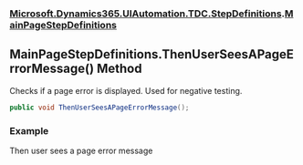 ### [Microsoft.Dynamics365.UIAutomation.TDC.StepDefinitions](Microsoft.Dynamics365.UIAutomation.TDC.StepDefinitions.md 'Microsoft.Dynamics365.UIAutomation.TDC.StepDefinitions').[MainPageStepDefinitions](MainPageStepDefinitions.md 'Microsoft.Dynamics365.UIAutomation.TDC.StepDefinitions.MainPageStepDefinitions')

## MainPageStepDefinitions.ThenUserSeesAPageErrorMessage() Method

Checks if a page error is displayed. Used for negative testing.

```csharp
public void ThenUserSeesAPageErrorMessage();
```

### Example
Then user sees a page error message